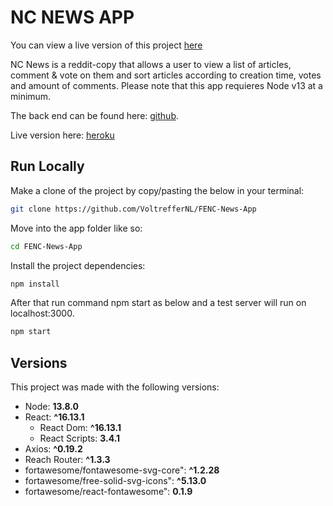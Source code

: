 # NC NEWS APP

You can view a live version of this project [here](https://fenc-news-app.netlify.app)

NC News is a reddit-copy that allows a user to view a list of articles, comment & vote on them and sort articles according to creation time, votes and amount of comments. Please note that this app requieres Node v13 at a minimum.

The back end can be found here: [github](https://github.com/VoltrefferNL/BENC-News-App).

Live version here: [heroku](https://nc-news-voltreffer.herokuapp.com/api/)

## Run Locally

Make a clone of the project by copy/pasting the below in your terminal:

```bash
git clone https://github.com/VoltrefferNL/FENC-News-App
```

Move into the app folder like so:

```bash
cd FENC-News-App
```

Install the project dependencies:

```bash
npm install
```

After that run command npm start as below and a test server will run on localhost:3000.

```bash
npm start
```

## Versions

This project was made with the following versions:

- Node: **13.8.0**
- React: **^16.13.1**
  - React Dom: **^16.13.1**
  - React Scripts: **3.4.1**
- Axios: **^0.19.2**
- Reach Router: **^1.3.3**
- fortawesome/fontawesome-svg-core": **^1.2.28**
- fortawesome/free-solid-svg-icons": **^5.13.0**
- fortawesome/react-fontawesome": **0.1.9**
